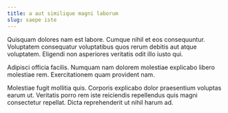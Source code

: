 ```yaml
---
title: a aut similique magni laborum
slug: saepe iste
---
```


Quisquam dolores nam est labore. Cumque nihil et eos consequuntur. Voluptatem consequatur voluptatibus quos rerum debitis aut atque voluptatem. Eligendi non asperiores veritatis odit illo iusto qui.

Adipisci officia facilis. Numquam nam dolorem molestiae explicabo libero molestiae rem. Exercitationem quam provident nam.

Molestiae fugit mollitia quis. Corporis explicabo dolor praesentium voluptas earum ut. Veritatis porro rem iste reiciendis repellendus quis magni consectetur repellat. Dicta reprehenderit ut nihil harum ad.
